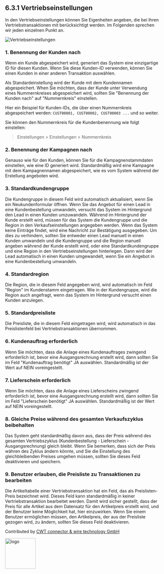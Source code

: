 ## 6.3.1 Vertriebseinstellungen

In den Vertriebseinstellungen können Sie Eigenheiten angeben, die bei Ihren Vertriebstransaktionen mit berücksichtigt werden. Im Folgenden sprechen wir jeden einzelnen Punkt an.

<img class="screenshot" alt="Vertriebseinstellungen" src="{{docs_base_url}}/assets/img/selling/selling-settings.png">

### 1\. Benennung der Kunden nach

Wenn ein Kunde abgespeichert wird, generiert das System eine einzigartige ID für diesen Kunden. Wenn Sie diese Kunden-ID verwenden, können Sie einen Kunden in einer anderen Transaktion auswählen.

Als Standardeinstellung wird der Kunde mit dem Kundennamen abgespeichert. When Sie möchten, dass der Kunde unter Verwendung eines Nummernkreises abgespeichert wird, sollten Sie "Benennung der Kunden nach" auf "Nummernkreis" einstellen.

Hier ein Beispiel für Kunden-IDs, die über einen Nummernkreis abgespeichert werden: `CUST00001, CUST00002, CUST00003 ...` und so weiter.

Sie können den Nummernkreis für die Kundenbenennung wie folgt einstellen:

> Einstellungen > Einstellungen > Nummernkreis

### 2\. Benennung der Kampagnen nach

Genauso wie für den Kunden, können Sie für die Kampagnenstammdaten einstellen, wie eine ID generiert wird. Standardmäßig wird eine Kampagne mit dem Kampagnennamen abgespeichert, wie es vom System während der Erstellung angeboten wird.

### 3\. Standardkundengruppe

Die Kundengruppe in diesem Feld wird automatisch aktualisiert, wenn Sie ein Neukundenformular öffnen. Wenn Sie das Angebot für einen Lead in eine Kundenbestellung umwandeln, versucht das System im Hintergrund den Lead in einen Kunden umzuwandeln. Während im Hintergrund der Kunde erstellt wird, müssen für das System die Kundengruppe und die Region in den Verkaufseinstellungen angegeben werden. Wenn das System keine Einträge findet, wird eine Nachricht zur Bestätigung ausgegeben. Um dies zu verhindern, sollten Sie entweder einen Lead manuell in einen Kunden umwandeln und die Kundengruppe und die Region manuell angeben während der Kunde erstellt wird, oder eine Standardkundengruppe und eine Region in den Vertriebseinstellungen hinterlegen. Dann wird der Lead automatisch in einen Kunden umgewandelt, wenn Sie ein Angebot in eine Kundenbestellung umwandeln.

### 4\. Standardregion
Die Region, die in diesem Feld angegeben wird, wird automatisch im Feld "Region" im Kundenstamm eingetragen.
Wie in der Kundengruppe, wird die Region auch angefragt, wenn das System im Hintergrund versucht einen Kunden anzulegen.

### 5\. Standardpreisliste
Die Preisliste, die in diesem Feld eingetragen wird, wird automatisch in das Preislistenfeld bei Vertriebstransaktionen übernommen.

### 6\. Kundenauftrag erforderlich
Wenn Sie möchten, dass die Anlage eines Kundenauftrages zwingend erforderlich ist, bevor eine Ausgangsrechnung erstellt wird, dann sollten Sie im Feld "Kundenauftrag benötigt" JA auswählen. Standardmäßig ist der Wert auf NEIN voreingestellt.

### 7\. Lieferschein erforderlich
Wenn Sie möchten, dass die Anlage eines Lieferscheins zwingend erforderlich ist, bevor eine Ausgangsrechnung erstellt wird, dann sollten Sie im Feld "Lieferschein benötigt" JA auswählen. Standardmäßig ist der Wert auf NEIN voreingestellt.

### 8\. Gleiche Preise während des gesamten Verkaufszyklus beibehalten
Das System geht standardmäßig davon aus, dass der Preis während des gesamten Vertriebszyklus (Kundenbestellung - Lieferschein - Ausgangsrechnung) gleich bleibt. Wenn Sie bemerken, dass sich der Preis währen des Zyklus ändern könnte, und Sie die Einstellung des gleichbleibenden Preises umgehen müssen, sollten Sie dieses Feld deaktivieren und speichern.

### 9\. Benutzer erlauben, die Preisliste zu Transaktionen zu bearbeiten
Die Artikeltabelle einer Vertriebstransaktion hat ein Feld, das als Preislisten-Preis bezeichnet wird. Dieses Feld kann standardmäßig in keiner Vertriebstransaktion bearbeitet werden. Damit wird sicher gestellt, dass der Preis für alle Artikel aus dem Datensatz für den Artikelpreis erstellt wird, und der Benutzer keine Möglichkeit hat, hier einzuwirken.
Wenn Sie einem Benutzer ermöglichen müssen, den Artikelpreis, der aus der Preisliste gezogen wird, zu ändern, sollten Sie dieses Feld deaktivieren.

Contributed by <A HREF="http://www.cwt-kabel.de">CWT connector & wire technology GmbH</A>

<A HREF="http://www.cwt-kabel.de"><IMG alt="logo" src="http://www.cwt-assembly.com/sites/all/images/logo.png" height=100></A>
